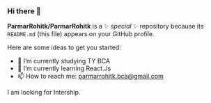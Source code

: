 ### Hi there 👋

**ParmarRohitk/ParmarRohitk** is a ✨ _special_ ✨ repository because its `README.md` (this file) appears on your GitHub profile.

Here are some ideas to get you started:

- 🔭 I’m currently studying TY BCA 
- 🌱 I’m currently learning React.Js
- 📫 How to reach me: parmarrohitk.bca@gmail.com

I am looking for Intership.
